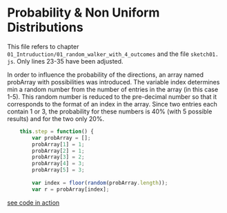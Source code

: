 # Probability & Non Uniform Distributions

This file refers to chapter `01_Intruduction/01_random_walker_with_4_outcomes` and the file `sketch01. js`. Only lines 23-35 have been adjusted.

In order to influence the probability of the directions, an array named probArray with possibilities was introduced. The variable index determines min a random number from the number of entries in the array (in this case 1-5). This random number is reduced to the pre-decimal number so that it corresponds to the format of an index in the array. Since two entries each contain 1 or 3, the probability for these numbers is 40% (with 5 possible results) and for the two only 20%.

```javascript
    this.step = function() {
        var probArray = [];
        probArray[1] = 1;
        probArray[2] = 1;
        probArray[3] = 2;
        probArray[4] = 3;
        probArray[5] = 3;
        
        var index = floor(random(probArray.length));
        var r = probArray[index];
```
[see code in action](index.html)